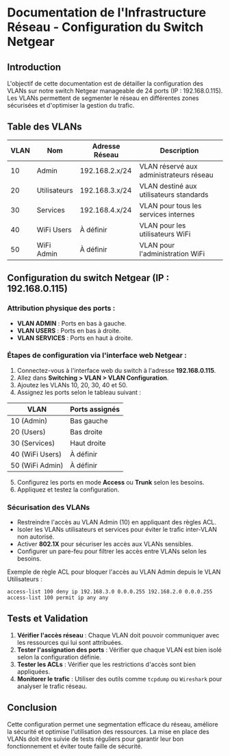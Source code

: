 # Documentation de l'Infrastructure Réseau - Configuration du Switch Netgear

## Introduction
L'objectif de cette documentation est de détailler la configuration des VLANs sur notre switch Netgear manageable de 24 ports (IP : 192.168.0.115). Les VLANs permettent de segmenter le réseau en différentes zones sécurisées et d'optimiser la gestion du trafic.

## Table des VLANs

| VLAN | Nom          | Adresse Réseau       | Description |
|------|-------------|----------------------|-------------|
| 10   | Admin       | 192.168.2.x/24       | VLAN réservé aux administrateurs réseau |
| 20   | Utilisateurs| 192.168.3.x/24       | VLAN destiné aux utilisateurs standards |
| 30   | Services    | 192.168.4.x/24       | VLAN pour tous les services internes |
| 40   | WiFi Users  | À définir            | VLAN pour les utilisateurs WiFi |
| 50   | WiFi Admin  | À définir            | VLAN pour l'administration WiFi |

## Configuration du switch Netgear (IP : 192.168.0.115)

### Attribution physique des ports :
- **VLAN ADMIN** : Ports en bas à gauche.
- **VLAN USERS** : Ports en bas à droite.
- **VLAN SERVICES** : Ports en haut à droite.

### Étapes de configuration via l'interface web Netgear :
1. Connectez-vous à l'interface web du switch à l'adresse **192.168.0.115**.
2. Allez dans **Switching > VLAN > VLAN Configuration**.
3. Ajoutez les VLANs 10, 20, 30, 40 et 50.
4. Assignez les ports selon le tableau suivant :

| VLAN | Ports assignés |
|------|---------------|
| 10 (Admin) | Bas gauche |
| 20 (Users) | Bas droite |
| 30 (Services) | Haut droite |
| 40 (WiFi Users) | À définir |
| 50 (WiFi Admin) | À définir |

5. Configurez les ports en mode **Access** ou **Trunk** selon les besoins.
6. Appliquez et testez la configuration.

### Sécurisation des VLANs
- Restreindre l'accès au VLAN Admin (10) en appliquant des règles ACL.
- Isoler les VLANs utilisateurs et services pour éviter le trafic inter-VLAN non autorisé.
- Activer **802.1X** pour sécuriser les accès aux VLANs sensibles.
- Configurer un pare-feu pour filtrer les accès entre VLANs selon les besoins.

Exemple de règle ACL pour bloquer l'accès au VLAN Admin depuis le VLAN Utilisateurs :
```shell
access-list 100 deny ip 192.168.3.0 0.0.0.255 192.168.2.0 0.0.0.255
access-list 100 permit ip any any
```

## Tests et Validation
1. **Vérifier l'accès réseau** : Chaque VLAN doit pouvoir communiquer avec les ressources qui lui sont attribuées.
2. **Tester l'assignation des ports** : Vérifier que chaque VLAN est bien isolé selon la configuration définie.
3. **Tester les ACLs** : Vérifier que les restrictions d'accès sont bien appliquées.
4. **Monitorer le trafic** : Utiliser des outils comme `tcpdump` ou `Wireshark` pour analyser le trafic réseau.

## Conclusion
Cette configuration permet une segmentation efficace du réseau, améliore la sécurité et optimise l'utilisation des ressources. La mise en place des VLANs doit être suivie de tests réguliers pour garantir leur bon fonctionnement et éviter toute faille de sécurité.

